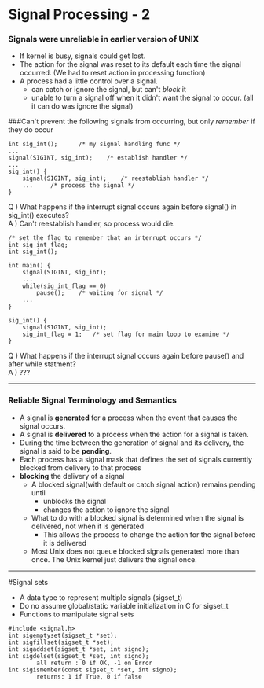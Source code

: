 # Signal Processing - 2

### Signals were unreliable in earlier version of UNIX
* If kernel is busy, signals could get lost.
* The action for the signal was reset to its default each time the signal occurred. (We had to reset action in processing function)
* A process had a little control over a signal.
	- can catch or ignore the signal, but can't *block* it
	- unable to turn a signal off when it didn't want the signal to occur. (all it can do was ignore the signal)

###Can't prevent the following signals from occurring, but only *remember* if they do occur

	int sig_int();		/* my signal handling func */
	...
	signal(SIGINT, sig_int);	/* establish handler */
	...
	sig_int() {
		signal(SIGINT, sig_int);	/* reestablish handler */
		...		/* process the signal */
	}
Q ) What happens if the interrupt signal occurs again before signal() in sig_int() executes?  
A ) Can't reestablish handler, so process would die.

	/* set the flag to remember that an interrupt occurs */
	int sig_int_flag;
	int sig_int();	
	
	int main() {
		signal(SIGINT, sig_int);
		...
		while(sig_int_flag == 0)
			pause();	/* waiting for signal */
		...
	}
	
	sig_int() {
		signal(SIGINT, sig_int);
		sig_int_flag = 1;	/* set flag for main loop to examine */
	}
Q ) What happens if the interrupt signal occurs again before pause() and after while statment?  
A ) ???

--- 
### Reliable Signal Terminology and Semantics
* A signal is **generated** for a process when the event that causes the signal occurs.
* A signal is **delivered** to a process when the action for a signal is taken.
* During the time between the generation of signal and its delivery, the signal is said to be **pending**.
* Each process has a signal mask that defines the set of signals currently blocked from delivery to that process
* **blocking** the delivery of a signal
	- A blocked signal(with default or catch signal action) remains pending until
		- unblocks the signal
		- changes the action to ignore the signal
	- What to do with a blocked signal is determined when the signal is delivered, not when it is generated
		- This allows the process to change the action for the signal before it is delivered
	- Most Unix does not queue blocked signals generated more than once. The Unix kernel just delivers the signal once.
	
---
#Signal sets
* A data type to represent multiple signals (sigset_t)  
* Do no assume global/static variable initialization in C for sigset_t  
* Functions to manipulate signal sets

``` 
#include <signal.h>
int sigemptyset(sigset_t *set);
int sigfillset(sigset_t *set);
int sigaddset(sigset_t *set, int signo);
int sigdelset(sigset_t *set, int signo);
		all return : 0 if OK, -1 on Error
int sigismember(const sigset_t *set, int signo);
		returns: 1 if True, 0 if false
```